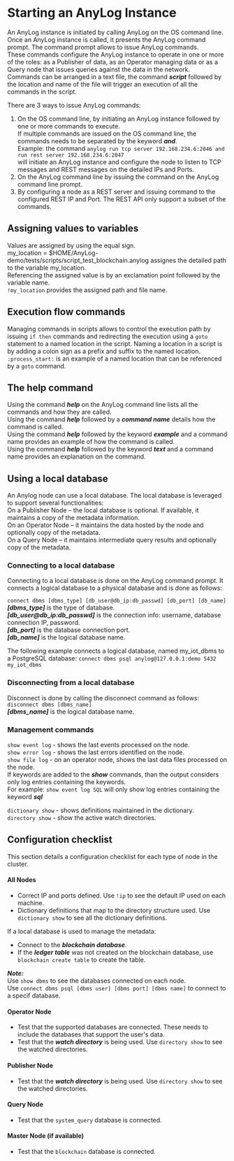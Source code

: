 # Starting an AnyLog Instance

An AnyLog instance is initiated by calling AnyLog on the OS command line.  
Once an AnyLog instance is called, it presents the AnyLog command prompt. The command prompt allows to issue AnyLog commands.    
These commands configure the AnyLog instance to operate in one or more of the roles: as a Publisher of data, as an Operator managing data or as a Query node that issues queries against the data in the network.    
Commands can be arranged in a text file, the command ***script*** followed by the location and name of the file will trigger an execution of all the commands in the script.  

There are 3 ways to issue AnyLog commands:    

1)	On the OS command line, by initiating an AnyLog instance followed by one or more commands to execute.  
If multiple commands are issued on the OS command line, the commands needs to be separated by the keyword ***and***.  
Example: the command ```anylog run tcp server 192.168.234.6:2046 and run rest server 192.168.234.6:2047```   
will initiate an AnyLog instance and configure the node to listen to TCP messages and REST messages on the detailed IPs and Ports.     
2)	On the AnyLog command line by issuing the command on the AnyLog command line prompt.  
3)	By configuring a node as a REST server and issuing command to the configured REST IP and Port. The REST API only support a subset of the commands.

## Assigning values to variables
Values are assigned by using the equal sign.  
my_location =  $HOME/AnyLog-demo/tests/scripts/script_test_blockchain.anylog assignes the detailed path to the variable my_location.  
Referencing the assigned value is by an exclamation point followed by the variable name.  
```!my_location``` provides the assigned path and file name.  

## Execution flow commands
Managing commands in scripts allows to control the execution path by issuing ```if then``` commands and redirecting the execution using a ```goto``` statement to a named location in the script.
Naming a location in a script  is by adding a colon sign as a prefix and suffix to the named location.  
```:process_start:``` is an example of a named location that can be referenced by a ```goto``` command.
  
## The help command
Using the command ***help*** on the AnyLog command line lists all the commands and how they are called.  
Using the command ***help*** followed by a ***command name*** details how the command is called.  
Using the command ***help*** followed by the keyword ***example*** and a command name provides an example of how the command is called.  
Using the command ***help*** followed by the keyword ***text*** and a command name provides an explanation on the command.  

## Using a local database
An Anylog node can use a local database. The local database is leveraged to support several functionalities:  
On a Publisher Node – the local database is optional. If available, it maintains a copy of the metadata information.  
On an Operator Node – it maintains the data hosted by the node and optionally copy of the metadata.  
On a Query Node – it maintains intermediate query results and optionally copy of the metadata.  

### Connecting to a local database
Connecting to a local database is done on the AnyLog command prompt. It connects a logical database to a physical database and is done as follows:

```connect dbms [dbms_type] [db_user@db_ip:db_passwd] [db_port] [db_name]```  
***[dbms_type]*** is the type of database.  
***[db_user@db_ip:db_passwd]*** is the connection info: username, database connection IP, password.  
***[db_port]*** is the database connection port.  
***[db_name]*** is the logical database name.  

The following example connects a logical database, named my_iot_dbms to a PostgreSQL database:
```connect dbms psql anylog@127.0.0.1:demo 5432 my_iot_dbms```

### Disconnecting from a local database
Disconnect is done by calling the disconnect command as follows:  
```disconnect dbms [dbms_name]```  
***[dbms_name]*** is the logical database name.

### Management commands
```show event log``` - shows the last events processed on the node.  
```show error log``` - shows the last errors identified on the node.   
```show file log``` - on an operator node, shows the last data files processed on the node.  
If keywords are added to the ***show*** commands, than the output considers only log entries containing the keywords.  
For example: ```show event log SQL``` will only show log entries containing the keyword ***sql***  

```dictionary show``` - shows definitions maintained in the dictionary.  
```directory show``` - show the active watch directories.  

## Configuration checklist

This section details a configuration checklist for each type of node in the cluster.
  
#### All Nodes

* Correct IP and ports defined. Use ```!ip``` to see the default IP used on each machine.
* Dictionary definitions that map to the directory structure used. Use ```dictionary show``` to see all the dictionary definitions.

If a local database is used to manage the metadata:
* Connect to the ***blockchain database***.
* If the ***ledger table*** was not created on the blockchain database, use ```blockchain create table``` to create the table.  

***Note:***  
Use ```show dbms``` to see the databases connected on each node.  
Use ```connect dbms psql [dbms user] [dbms port] [dbms name]``` to connect to a specif database.

#### Operator Node

* Test that the supported databases are connected. These needs to include the databases that support the user's data.
* Test that the ***watch directory*** is being used. Use ```directory show``` to see the watched directories. 

#### Publisher Node

* Test that the ***watch directory*** is being used. Use ```directory show``` to see the watched directories. 

#### Query Node

* Test that the ```system_query``` database is connected.

#### Master Node (if available)

* Test that the ```blockchain``` database is connected.

